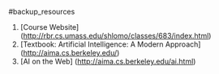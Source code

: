 #backup_resources

1. [Course Website] (http://rbr.cs.umass.edu/shlomo/classes/683/index.html)
2. [Textbook: Artificial Intelligence: A Modern Approach] (http://aima.cs.berkeley.edu/)
3. [AI on the Web] (http://aima.cs.berkeley.edu/ai.html)
